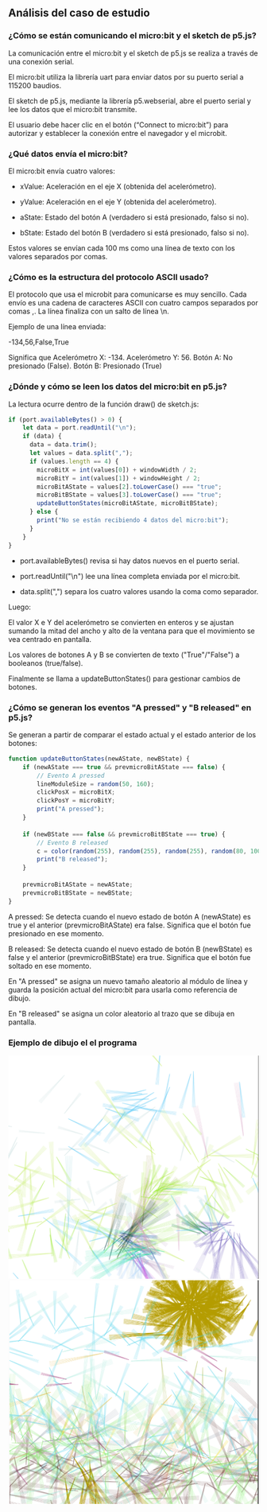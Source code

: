 ## Análisis del caso de estudio

### ¿Cómo se están comunicando el micro:bit y el sketch de p5.js?

La comunicación entre el micro:bit y el sketch de p5.js se realiza a través de una conexión serial.

El micro:bit utiliza la librería uart para enviar datos por su puerto serial a 115200 baudios.

El sketch de p5.js, mediante la librería p5.webserial, abre el puerto serial y lee los datos que el micro:bit transmite.

El usuario debe hacer clic en el botón (“Connect to micro:bit”) para autorizar y establecer la conexión entre el navegador y el microbit.

### ¿Qué datos envía el micro:bit?

El micro:bit envía cuatro valores:

- xValue: Aceleración en el eje X (obtenida del acelerómetro).

- yValue: Aceleración en el eje Y (obtenida del acelerómetro).

- aState: Estado del botón A (verdadero si está presionado, falso si no).

- bState: Estado del botón B (verdadero si está presionado, falso si no).

Estos valores se envían cada 100 ms como una línea de texto con los valores separados por comas.

### ¿Cómo es la estructura del protocolo ASCII usado?

El protocolo que usa el microbit para comunicarse es muy sencillo. Cada envío es una cadena de caracteres ASCII con cuatro campos separados por comas ,.
La línea finaliza con un salto de línea \n.

Ejemplo de una línea enviada:

-134,56,False,True

Significa que Acelerómetro X: -134. Acelerómetro Y: 56. Botón A: No presionado (False). Botón B: Presionado (True)

### ¿Dónde y cómo se leen los datos del micro:bit en p5.js?

La lectura ocurre dentro de la función draw() de sketch.js:
``` js
if (port.availableBytes() > 0) {
    let data = port.readUntil("\n");
    if (data) {
      data = data.trim();
      let values = data.split(",");
      if (values.length == 4) {
        microBitX = int(values[0]) + windowWidth / 2;
        microBitY = int(values[1]) + windowHeight / 2;
        microBitAState = values[2].toLowerCase() === "true";
        microBitBState = values[3].toLowerCase() === "true";
        updateButtonStates(microBitAState, microBitBState);
      } else {
        print("No se están recibiendo 4 datos del micro:bit");
      }
    }
}
```
- port.availableBytes() revisa si hay datos nuevos en el puerto serial.

- port.readUntil("\n") lee una línea completa enviada por el micro:bit.

- data.split(",") separa los cuatro valores usando la coma como separador.

Luego:

El valor X e Y del acelerómetro se convierten en enteros y se ajustan sumando la mitad del ancho y alto de la ventana para que el movimiento se vea centrado en pantalla.

Los valores de botones A y B se convierten de texto ("True"/"False") a booleanos (true/false).

Finalmente se llama a updateButtonStates() para gestionar cambios de botones.

### ¿Cómo se generan los eventos "A pressed" y "B released" en p5.js?

Se generan a partir de comparar el estado actual y el estado anterior de los botones:

``` js
function updateButtonStates(newAState, newBState) {
    if (newAState === true && prevmicroBitAState === false) {
        // Evento A pressed
        lineModuleSize = random(50, 160);
        clickPosX = microBitX;
        clickPosY = microBitY;
        print("A pressed");
    }

    if (newBState === false && prevmicroBitBState === true) {
        // Evento B released
        c = color(random(255), random(255), random(255), random(80, 100));
        print("B released");
    }

    prevmicroBitAState = newAState;
    prevmicroBitBState = newBState;
}
```

A pressed: Se detecta cuando el nuevo estado de botón A (newAState) es true y el anterior (prevmicroBitAState) era false. Significa que el botón fue presionado en ese momento.

B released: Se detecta cuando el nuevo estado de botón B (newBState) es false y el anterior (prevmicroBitBState) era true. Significa que el botón fue soltado en ese momento.

En "A pressed" se asigna un nuevo tamaño aleatorio al módulo de línea y guarda la posición actual del micro:bit para usarla como referencia de dibujo.

En "B released" se asigna un color aleatorio al trazo que se dibuja en pantalla.


### Ejemplo de dibujo el el programa

![Resultado del programa](../../../../assets/un5-ac1-1.png)
![Resultado del programa](../../../../assets/un5-ac1-2.png)
